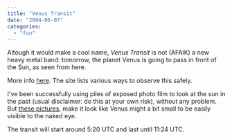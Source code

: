 ```yaml
---
title: "Venus Transit"
date: "2004-06-07"
categories: 
  - "fun"
---
```


Altough it would make a cool name, _Venus Transit_ is not (AFAIK) a new heavy metal band: tomorrow, the planet Venus is going to pass in front of the Sun, as seen from here.

More info [here](http://sunearth.gsfc.nasa.gov/sunearthday/2004/vt_observe_2004.htm). The site lists various ways to observe this safely.

I've been successfully using piles of exposed photo film to look at the sun in the past (usual disclaimer: do this at your own risk), without any problem. But [these pictures](http://www.xs4all.nl/~carlkop/venus/transit.html), make it look like Venus might a bit small to be easily visible to the naked eye.

The transit will start around 5:20 UTC and last until 11:24 UTC.
